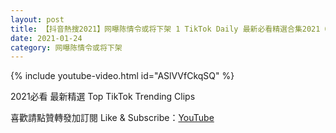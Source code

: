 ```yaml
---
layout: post
title: 【抖音熱搜2021】网曝陈情令或将下架 1 TikTok Daily 最新必看精選合集2021 01 24
date: 2021-01-24
category: 网曝陈情令或将下架
---
```


{% include youtube-video.html id="ASlVVfCkqSQ" %}

2021必看 最新精選 Top TikTok Trending Clips

喜歡請點贊轉發加訂閱 Like & Subscribe：[YouTube](https://www.youtube.com/channel/UCAoR7VcanIPd04uEq_GIylA/videos)

